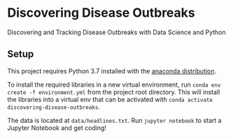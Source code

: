 # Discovering Disease Outbreaks
Discovering and Tracking Disease Outbreaks with Data Science and Python

## Setup

This project requires Python 3.7 installed with the [anaconda distribution](https://www.anaconda.com/distribution/).

To install the required libraries in a new virtual environment, run `conda env create -f environment.yml` from the project root 
directory. This will install the  libraries into a virtual env that can be activated with `conda activate discovering-disease-outbreaks`. 

The data is located at `data/headlines.txt`. Run `jupyter notebook` to start a Jupyter Notebook and get coding!
